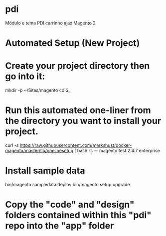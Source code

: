 # pdi
Módulo e tema PDI carrinho ajax Magento 2


# Automated Setup (New Project)

# Create your project directory then go into it:
mkdir -p ~/Sites/magento
cd $_

# Run this automated one-liner from the directory you want to install your project.
curl -s https://raw.githubusercontent.com/markshust/docker-magento/master/lib/onelinesetup | bash -s -- magento.test 2.4.7 enterprise

# Install sample data
bin/magento sampledata:deploy
bin/magento setup:upgrade

# Copy the "code" and "design" folders contained within this "pdi" repo into the "app" folder